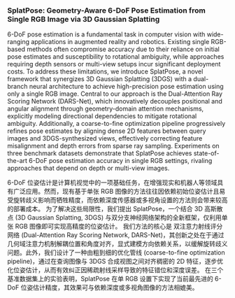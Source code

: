 ### SplatPose: Geometry-Aware 6-DoF Pose Estimation from Single RGB Image via 3D Gaussian Splatting

6-DoF pose estimation is a fundamental task in computer vision with wide-ranging applications in augmented reality and robotics. Existing single RGB-based methods often compromise accuracy due to their reliance on initial pose estimates and susceptibility to rotational ambiguity, while approaches requiring depth sensors or multi-view setups incur significant deployment costs. To address these limitations, we introduce SplatPose, a novel framework that synergizes 3D Gaussian Splatting (3DGS) with a dual-branch neural architecture to achieve high-precision pose estimation using only a single RGB image. Central to our approach is the Dual-Attention Ray Scoring Network (DARS-Net), which innovatively decouples positional and angular alignment through geometry-domain attention mechanisms, explicitly modeling directional dependencies to mitigate rotational ambiguity. Additionally, a coarse-to-fine optimization pipeline progressively refines pose estimates by aligning dense 2D features between query images and 3DGS-synthesized views, effectively correcting feature misalignment and depth errors from sparse ray sampling. Experiments on three benchmark datasets demonstrate that SplatPose achieves state-of-the-art 6-DoF pose estimation accuracy in single RGB settings, rivaling approaches that depend on depth or multi-view images.

6-DoF 位姿估计是计算机视觉中的一项基础任务，在增强现实和机器人等领域具有广泛应用。然而，现有基于单张 RGB 图像的方法往往因依赖初始位姿估计且易受旋转歧义影响而牺牲精度，而依赖深度传感器或多视角设置的方法则会带来较高的部署成本。
为了解决这些局限性，我们提出 SplatPose，一个结合 3D 高斯散点 (3D Gaussian Splatting, 3DGS) 与双分支神经网络架构的全新框架，仅利用单张 RGB 图像即可实现高精度的位姿估计。
我们方法的核心是 双注意力射线评分网络 (Dual-Attention Ray Scoring Network, DARS-Net)，其创新之处在于通过几何域注意力机制解耦位置和角度对齐，显式建模方向依赖关系，以缓解旋转歧义问题。此外，我们设计了一种由粗到细的优化管线 (coarse-to-fine optimization pipeline)，通过在查询图像与 3DGS 合成视图之间对齐稠密的 2D 特征，逐步优化位姿估计，从而有效纠正因稀疏射线采样导致的特征错位和深度误差。
在三个基准数据集上的实验表明，SplatPose 在单 RGB 设置下实现了当前最先进的 6-DoF 位姿估计精度，其效果可与依赖深度或多视角图像的方法相媲美。
